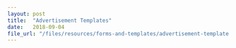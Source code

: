 ```yaml
---
layout: post
title:  "Advertisement Templates"
date:   2018-09-04
file_url: "/files/resources/forms-and-templates/advertisement-template.doc"
---
```

